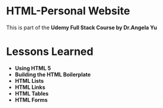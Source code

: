 # HTML-Personal Website
This is part of the <b> Udemy Full Stack Course by Dr.Angela Yu <b>
<h1> Lessons Learned </h1>
<ul>
  <li>Using HTML 5</li>
  <li>Building the HTML Boilerplate</li>
  <li>HTML Lists</li>
  <li>HTML Links</li>
  <li>HTML Tables</li>
  <li>HTML Forms</li>
</ul>
